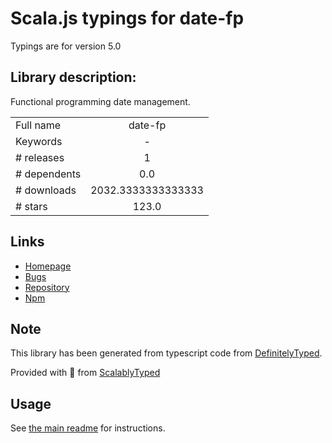 
# Scala.js typings for date-fp

Typings are for version 5.0

## Library description:
Functional programming date management.

|                    |                 |
| ------------------ | :-------------: |
| Full name          | date-fp |
| Keywords           | - |
| # releases         | 1 |
| # dependents       | 0.0 |
| # downloads        | 2032.3333333333333 |
| # stars            | 123.0 |

## Links
- [Homepage](https://github.com/cullophid/date-fp#readme)
- [Bugs](https://github.com/cullophid/date-fp/issues)
- [Repository](https://github.com/cullophid/date-fp)
- [Npm](https://www.npmjs.com/package/date-fp)
    


## Note
This library has been generated from typescript code from [DefinitelyTyped](https://definitelytyped.org).

Provided with :purple_heart: from [ScalablyTyped](https://github.com/oyvindberg/ScalablyTyped)

## Usage
See [the main readme](../../readme.md) for instructions.


